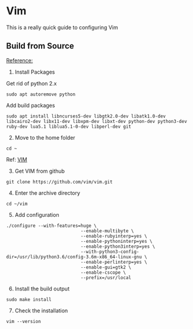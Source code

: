 # Vim

This is a really quick guide to configuring Vim

## Build from Source

[Reference:](https://github.com/ycm-core/YouCompleteMe/wiki/Building-Vim-from-source)

1. Install Packages


Get rid of python 2.x

```
sudo apt autoremove python
```

Add build packages
```
sudo apt install libncurses5-dev libgtk2.0-dev libatk1.0-dev libcairo2-dev libx11-dev libxpm-dev libxt-dev python-dev python3-dev ruby-dev lua5.1 liblua5.1-0-dev libperl-dev git
```

2. Move to the home folder
```
cd ~
```

Ref: [VIM](https://www.vim.org/git.php)



3. Get VIM from github
```
git clone https://github.com/vim/vim.git
```

4. Enter the archive directory
```
cd ~/vim
```

5. Add configuration
```
./configure --with-features=huge \
                            --enable-multibyte \
                            --enable-rubyinterp=yes \
                            --enable-pythoninterp=yes \
                            --enable-python3interp=yes \
                            --with-python3-config-dir=/usr/lib/python3.6/config-3.6m-x86_64-linux-gnu \
                            --enable-perlinterp=yes \
                            --enable-gui=gtk2 \
                            --enable-cscope \
                            --prefix=/usr/local
```

6. Install the build output

```
sudo make install
```

7. Check the installation
```
vim --version
```

